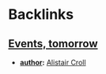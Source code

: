 
# Backlinks
## [Events, tomorrow](<Events, tomorrow.md>)
- **[author](<author.md>):** [Alistair Croll](<Alistair Croll.md>)

